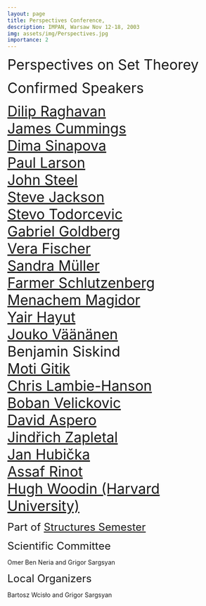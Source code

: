 ```yaml
---
layout: page
title: Perspectives Conference, 
description: IMPAN, Warsaw Nov 12-18, 2003
img: assets/img/Perspectives.jpg
importance: 2
---
```


<font size="+3">Perspectives on Set Theorey </font>
<br>

<font size="+3"> Confirmed Speakers</font> <br>

<font size="+3">
<a href="https://dilip-raghavan.github.io/">Dilip Raghavan </a><br>
<a href="https://www.cmu.edu/math/people/faculty/cummings.html">James Cummings </a><br>
<a href="https://sites.math.rutgers.edu/~ds2005/"> Dima Sinapova  </a><br>
<a href="https://paulblarson.github.io/">  Paul Larson  </a><br>
<a href="https://math.berkeley.edu/~steel/"> John Steel  </a><br>
<a href="http://www.math.unt.edu/~sjackson/"> Steve Jackson</a><br>
<a href="http://www.math.toronto.edu/stevo/">Stevo Todorcevic</a><br>
<a href="https://math.berkeley.edu/~goldberg/">Gabriel Goldberg  </a><br>
<a href="http://www.logic.univie.ac.at/~vfischer/">Vera Fischer  </a><br>
<a href="https://dmg.tuwien.ac.at/sandramueller/">Sandra Müller  </a><br>
<a href="https://sites.google.com/site/schlutzenberg">Farmer Schlutzenberg  </a><br>
<a href="https://en.wikipedia.org/wiki/Menachem_Magidor">Menachem Magidor  </a><br>
<a href="https://mathematics.huji.ac.il/people/yair-hayut-0">Yair Hayut  </a><br>
<a href="http://www.math.helsinki.fi/logic/people/jouko.vaananen/">Jouko Väänänen </a><br>
Benjamin Siskind <br>
<a href="http://www.math.tau.ac.il/~gitik/">Moti Gitik</a><br>
<a href="https://users.math.cas.cz/~lambiehanson/">Chris Lambie-Hanson  </a><br>
<a href="https://webusers.imj-prg.fr/~boban.velickovic/">Boban Velickovic  </a><br>
<a href="https://research-portal.uea.ac.uk/en/persons/david-aspero">David Aspero</a><br>
<a href="https://people.clas.ufl.edu/zapletal/">Jindřich Zapletal</a><br>
<a href="https://www.ucw.cz/~hubicka/">Jan Hubička </a><br>
<a href="https://www.assafrinot.com/">Assaf Rinot </a><br>
<a href="https://philosophy.fas.harvard.edu/people/w-hugh-woodin">Hugh Woodin (Harvard University) </a> </font><br>


<font size="+2"> Part of <a href="https://www.impan.pl/en/activities/banach-center/conferences/23-simons-08">Structures Semester</a></font> <br>

<font size="+2"> Scientific Committee</font> <br>

Omer Ben Neria and Grigor Sargsyan

<font size="+2"> Local Organizers</font> <br>

Bartosz Wcisło and Grigor Sargsyan
